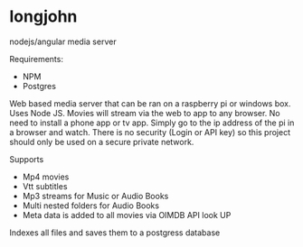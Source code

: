 # longjohn
nodejs/angular media server

Requirements:
- NPM
- Postgres

Web based media server that can be ran on a raspberry pi or windows box. Uses Node JS. Movies will stream via the web to app to any browser. No need to install a phone app or tv app. Simply go to the ip address of the pi in a browser and watch. There is no security (Login or API key) so this project should only be used on a secure private network.

Supports
- Mp4 movies
- Vtt subtitles
- Mp3 streams for Music or Audio Books
- Multi nested folders for Audio Books
- Meta data is added to all movies via OIMDB API look UP

Indexes all files and saves them to a postgress database
